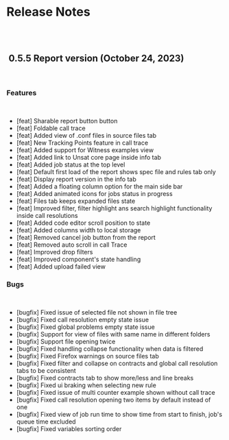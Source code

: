Release Notes
=============
​
```{contents}
```
​
0.5.5 Report version (October 24, 2023)
---------------------------
​
### Features
​
- [feat] Sharable report button button
- [feat] Foldable call trace
- [feat] Added view of .conf files in source files tab
- [feat] New Tracking Points feature in call trace
- [feat] Added support for Witness examples view
- [feat] Added link to Unsat core page inside info tab
- [feat] Added job status at the top level
- [feat] Default first load of the report shows spec file and rules tab only
- [feat] Display report version in the info tab
- [feat] Added a floating column option for the main side bar
- [feat] Added animated icons for jobs status in progress
- [feat] Files tab keeps expanded files state
- [feat] Improved filter, filter highlight ans search highlight functionality inside call resolutions
- [feat] Added code editor scroll position to state
- [feat] Added columns width to local storage
- [feat] Removed cancel job button from the report
- [feat] Removed auto scroll in call Trace
- [feat] Improved drop filters
- [feat] Improved component's state handling
- [feat] Added upload failed view
​
​
### Bugs
​
- [bugfix] Fixed issue of selected file not shown in file tree
- [bugfix] Fixed call resolution empty state issue
- [bugfix] Fixed global problems empty state issue
- [bugfix] Support for view of files with same name in different folders
- [bugfix] Support file opening twice
- [bugfix] Fixed handling collapse functionality when data is filtered
- [bugfix] Fixed Firefox warnings on source files tab
- [bugfix] Fixed filter and collapse on contracts and global call resolution tabs to be consistent
- [bugfix] Fixed contracts tab to show more/less and line breaks
- [bugfix] Fixed ui braking when selecting new rule
- [bugfix] Fixed issue of multi counter example shown without call trace
- [bugfix] Fixed call resolution opening two items by default instead of one
- [bugfix] Fixed view of job run time to show time from start to finish, job's queue time excluded
- [bugfix] Fixed variables sorting order
​
​